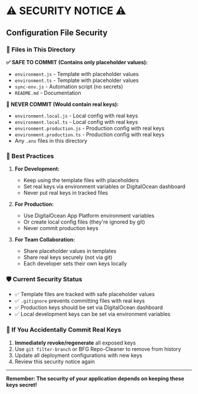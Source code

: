 # ⚠️ SECURITY NOTICE ⚠️

## Configuration File Security

### 📁 Files in This Directory

**✅ SAFE TO COMMIT (Contains only placeholder values):**
- `environment.js` - Template with placeholder values
- `environment.ts` - Template with placeholder values  
- `sync-env.js` - Automation script (no secrets)
- `README.md` - Documentation

**🚫 NEVER COMMIT (Would contain real keys):**
- `environment.local.js` - Local config with real keys
- `environment.local.ts` - Local config with real keys
- `environment.production.js` - Production config with real keys
- `environment.production.ts` - Production config with real keys
- Any `.env` files in this directory

### 🔐 Best Practices

1. **For Development:**
   - Keep using the template files with placeholders
   - Set real keys via environment variables or DigitalOcean dashboard
   - Never put real keys in tracked files

2. **For Production:**
   - Use DigitalOcean App Platform environment variables
   - Or create local config files (they're ignored by git)
   - Never commit production keys

3. **For Team Collaboration:**
   - Share placeholder values in templates
   - Share real keys securely (not via git)
   - Each developer sets their own keys locally

### 🛡️ Current Security Status

- ✅ Template files are tracked with safe placeholder values
- ✅ `.gitignore` prevents committing files with real keys
- ✅ Production keys should be set via DigitalOcean dashboard
- ✅ Local development keys can be set via environment variables

### 🚨 If You Accidentally Commit Real Keys

1. **Immediately revoke/regenerate** all exposed keys
2. Use `git filter-branch` or BFG Repo-Cleaner to remove from history
3. Update all deployment configurations with new keys
4. Review this security notice again

---

**Remember: The security of your application depends on keeping these keys secret!**